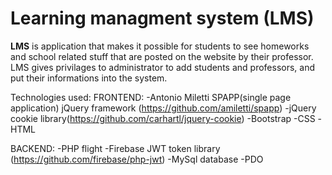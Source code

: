 Learning managment system (LMS)
===============================
**LMS** is application that makes it possible for students to see homeworks and school related stuff that are posted on the website by their professor. LMS gives privilages to administrator to add students and professors, and put their informations into the system.

Technologies used:
FRONTEND: 
-Antonio Miletti SPAPP(single page application) jQuery framework (https://github.com/amiletti/spapp)
-jQuery cookie library(https://github.com/carhartl/jquery-cookie)
-Bootstrap
-CSS
-HTML

BACKEND:
-PHP flight
-Firebase JWT token library (https://github.com/firebase/php-jwt)
-MySql database
-PDO
